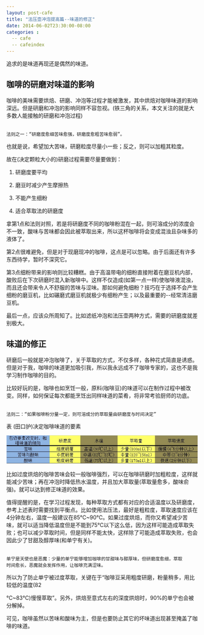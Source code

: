 ```yaml
---
layout: post-cafe
title: "法压壶冲泡提高篇--味道的修正"
date: 2014-06-02T23:30:00-08:00
categories :
  -- cafe
  -- cafeindex 
---
```

追求的是味道再现还是偶然的味道。

咖啡的研磨对味道的影响
-----------

咖啡的美味需要烘焙、研磨、冲泡等过程才能被激发，其中烘焙对咖啡味道的影响深远。但是研磨和冲泡的影响同样不容忽视。(铁三角的关系，本文关注的就是大多数人能接触的研磨和冲泡过程)

~~~~~~~~~~~~~~~~~~~~~~~~~~~~~~~~~~~~~~~~~~~~~~~~~~~~~~~~~~~~~~~~~~~~~~~~~~~~~~~~

法则之一：“研磨度愈细苦味愈强，研磨度愈粗苦味愈弱”。
~~~~~~~~~~~~~~~~~~~~~~~~~~~~~~~~~~~~~~~~~~~~~~~~~~~~~~~~~~~~~~~~~~~~~~~~~~~~~~~~

也就是说，希望加大苦味，研磨粒度尽量小一些；反之，则可以加粗其粒度。

故在(决定颗粒大小的)研磨过程需要尽量要做到：

1.  研磨度要平均

2.  磨豆时减少产生摩擦热

3.  不能产生细粉

4.  适合萃取法的研磨度

拿第1点和法则对照，若是将研磨度不同的咖啡粉混在一起，则可溶成分的浓度会不一致，酸味与苦味都会因此被萃取出来，所以这杯咖啡将会变成混浊且杂味多的液体了。

第2点很难避免，但是对于现磨现冲的咖啡，这点是可以忽略。由于后面还有许多东西待学，暂时不深究它。

第3点细粉带来的影响则比较糟糕。由于高温带电的细粉直接附着在磨豆机内部，酸败后在下次研磨时混入新咖啡中。这样不仅造成(如第一点一样)使咖啡液混浊，而且还会带来令人不舒服的苦味与涩味。那如何避免细粉？技巧在于选择不会产生细粉的磨豆机，比如碾磨式磨豆机就极少有细粉产生；以及最重要的--经常清洁磨豆机。

最后一点，应该众所周知了。比如滤纸冲泡和法压壶两种方式，需要的研磨度就差别极大。



味道的修正
-----
研磨后一般就是冲泡咖啡了，关于萃取的方式，不仅多样，各种花式简直是诱惑。但是对于我，咖啡的味道更加吸引我，所以我永远成不了咖啡专家的，这也不是我学习制作咖啡的目的。

比较好玩的是，咖啡也如烹饪一般，原料(咖啡豆)的味道可以在制作过程中被改变。同样，如何保证每次都能烹饪出同样味道的菜肴，将非常考验厨师的功底。



~~~~~~~~~~~~~~~~~~~~~~~~~~~~~~~~~~~~~~~~~~~~~~~~~~~~~~~~~~~~~~~~~~~~~~~~~~~~~~~~

法则二：“如果咖啡粉分量一定，则可溶成分的萃取量由研磨度与时间决定”
~~~~~~~~~~~~~~~~~~~~~~~~~~~~~~~~~~~~~~~~~~~~~~~~~~~~~~~~~~~~~~~~~~~~~~~~~~~~~~~~



表 (田口护)决定咖啡味道的要素

![](</images/2014/coffee-yaosu.jpg>)

比如过度烘焙的咖啡苦味会较一般咖啡强烈，可以在咖啡研磨时加粗粒度，这样就能减少苦味；再在冲泡时降低热水温度，并且加大萃取量(萃取量愈多，酸味俞强)。就可以达到修正味道的效果。

值得提醒的是，在学习过程发现，每种萃取方式都有对应的合适温度以及研磨度，参考上述表时需要找到平衡点。比如使用法压法，最好是粗粒度，萃取速度应该在4分钟左右，温度一般建议在85℃~90℃。如果过度烘焙，而你又希望减少苦味，就可以适当降低温度但是不能到75℃以下这么低，因为这样可能造成萃取失败；也可以减少萃取时间，但是同样不能太快，这样除了可能造成萃取失败，也会因此少了甘甜及醇厚味(和单宁有关)。

~~~~~~~~~~~~~~~~~~~~~~~~~~~~~~~~~~~~~~~~~~~~~~~~~~~~~~~~~~~~~~~~~~~~~~~~~~~~~~~~

单宁是天使也是恶魔：少量的单宁能够增加咖啡的甘甜味与醇厚味，但研磨度愈细，萃取
时间愈长，恶魔就会发挥作用，让咖啡充满涩味。
~~~~~~~~~~~~~~~~~~~~~~~~~~~~~~~~~~~~~~~~~~~~~~~~~~~~~~~~~~~~~~~~~~~~~~~~~~~~~~~~

所以为了防止单宁被过度萃取，关键在于“咖啡豆采用粗度研磨，粉量稍多，用比较低的温度(82

℃~83℃)慢慢萃取”。另外，烘焙至意式左右的深度烘焙时，90%的单宁也会被分解掉。

可见，咖啡虽然以苦味和酸味为主，但是也要防止其它的坏味道出现甚至掩盖了咖啡的味道。
